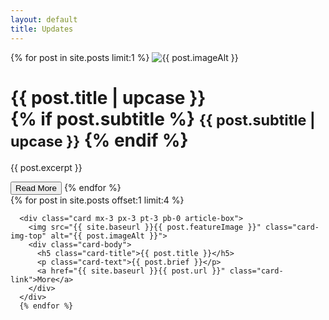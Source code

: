 ```yaml
---
layout: default
title: Updates
---
```

<!-- Feature Article -->
<div class="row mx-0 mb-3 bg-white">
    {% for post in site.posts limit:1 %}
    <img class="img-fluid" src="{{ site.baseurl }}{{ post.featureImage }}" alt="{{ post.imageAlt }}">
    <div class="p-3">
      <h1 class="featureTitle mt-3">{{ post.title | upcase }}<br>
        {% if post.subtitle %}
        <small class="text-muted">{{ post.subtitle | upcase }}</small>
        {% endif %}
      </h1>
      <div class="lead text-justify">
      <p>{{ post.excerpt }}</p>
      </div>
      <a href="{{ site.baseurl }}{{ post.url }}" class="card-link"><button class="btn btn-primary m-3">Read More</button></a>
      {% endfor %}
    </div>
</div>

<!-- Latest Blog Articles -->

<div class="row mb-5">
    <div class="card-group">
  {% for post in site.posts offset:1 limit:4 %}

      <div class="card mx-3 px-3 pt-3 pb-0 article-box">
        <img src="{{ site.baseurl }}{{ post.featureImage }}" class="card-img-top" alt="{{ post.imageAlt }}">
        <div class="card-body">
          <h5 class="card-title">{{ post.title }}</h5>
          <p class="card-text">{{ post.brief }}</p>
          <a href="{{ site.baseurl }}{{ post.url }}" class="card-link">More</a>
        </div>
      </div>
      {% endfor %}

  </div>
</div>
